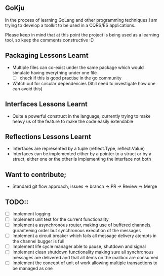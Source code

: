 GoKju
------
In the process of learning GoLang and other programming techniques I am trying to develop a toolkit to be used in a CQRS/ES applications.

Please keep in mind that at this point the project is being used as a learning tool, so keep the comments constructive :D

Packaging Lessons Learnt
-------------------------
- Multiple files can co-exist under the same package which would simulate having everything under one file
    - [ ] check if this is good practise in the go community
- Watch out for circular dependencies (Still need to investigate how one can avoid this)

Interfaces Lessons Learnt
--------------------------
- Quite a powerful construct in the language, currently trying to make heavy us of the feature to make the code easily extendable

Reflections Lessons Learnt
---------------------------
- Interfaces are represented by a tuple (reflect.Type, reflect.Value)
- Interfaces can be implemented either by a pointer to a struct or by a struct, either one or the other is implementing the interface not both

Want to contribute;
-------------------
- Standard git flow approach, issues -> branch -> PR -> Review -> Merge

TODO::
------
- [ ] Implement logging
- [ ] Implement unit test for the current functionality
- [ ] Implement a asynchronous router, making use of buffered channels, guranteeing order but synchronous execution of the messages
- [ ] Implement a circuit breaker which fails all message delivery atempts in the channel bugger is full
- [ ] Implement life cycle manager able to pause, shutdown and signal
- [ ] Implement clean shutdown functionality making sure all synchronous messages are delivered and that all items on the mailbox are consumed
- [ ] Implement the concept of unit of work allowing multiple transactions to be managed as one